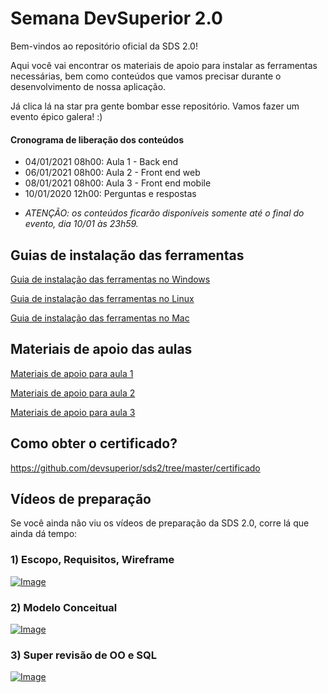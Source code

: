 # Semana DevSuperior 2.0

Bem-vindos ao repositório oficial da SDS 2.0!

Aqui você vai encontrar os materiais de apoio para instalar as ferramentas necessárias, bem como conteúdos que vamos precisar durante o desenvolvimento de nossa aplicação.

Já clica lá na star pra gente bombar esse repositório. Vamos fazer um evento épico galera! :)

#### Cronograma de liberação dos conteúdos
- 04/01/2021 08h00: Aula 1 - Back end
- 06/01/2021 08h00: Aula 2 - Front end web
- 08/01/2021 08h00: Aula 3 - Front end mobile
- 10/01/2020 12h00: Perguntas e respostas

* *ATENÇÃO: os conteúdos ficarão disponíveis somente até o final do evento, dia 10/01 às 23h59.*

## Guias de instalação das ferramentas

[Guia de instalação das ferramentas no Windows](https://github.com/devsuperior/sds2/tree/master/instalacao/windows)

[Guia de instalação das ferramentas no Linux](https://github.com/devsuperior/sds2/tree/master/instalacao/linux)

[Guia de instalação das ferramentas no Mac](https://github.com/devsuperior/sds2/tree/master/instalacao/mac)

## Materiais de apoio das aulas

[Materiais de apoio para aula 1](https://github.com/devsuperior/sds2/tree/master/aula1)

[Materiais de apoio para aula 2](https://github.com/devsuperior/sds2/tree/master/aula2)

[Materiais de apoio para aula 3](https://github.com/devsuperior/sds2/tree/master/aula3)

## Como obter o certificado?

https://github.com/devsuperior/sds2/tree/master/certificado

## Vídeos de preparação

Se você ainda não viu os vídeos de preparação da SDS 2.0, corre lá que ainda dá tempo:

### 1) Escopo, Requisitos, Wireframe

[![Image](https://img.youtube.com/vi/GbT3GZW6B3E/mqdefault.jpg "Vídeo no Youtube")](https://youtu.be/GbT3GZW6B3E)

### 2) Modelo Conceitual

[![Image](https://img.youtube.com/vi/vNS-54QlcEg/mqdefault.jpg "Vídeo no Youtube")](https://youtu.be/vNS-54QlcEg)

### 3) Super revisão de OO e SQL

[![Image](https://img.youtube.com/vi/3qjNLlvKcYs/mqdefault.jpg "Vídeo no Youtube")](https://youtu.be/3qjNLlvKcYs)
